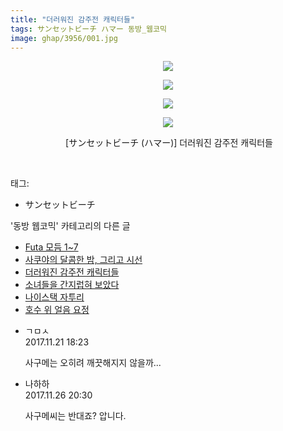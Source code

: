 ```yaml
---
title: "더러워진 감주전 캐릭터들"
tags: サンセットビーチ ハマー 동방_웹코믹
image: ghap/3956/001.jpg
---
```

<div class="article">
<p style="text-align: center; clear: none; float: none;"><img src="{{ site.nasurl }}/ghap/3956/001.jpg"/></p>
<p style="text-align: center; clear: none; float: none;"><img src="{{ site.nasurl }}/ghap/3956/002.jpg"/></p>
<p style="text-align: center; clear: none; float: none;"><img src="{{ site.nasurl }}/ghap/3956/003.jpg"/></p>
<p style="text-align: center; clear: none; float: none;"><img src="{{ site.nasurl }}/ghap/3956/004.jpg"/></p>
<p style="text-align: center; clear: none; float: none;"> [サンセットビーチ (ハマー)] 더러워진 감주전 캐릭터들</p>
<p><br/></p>
</div><div class="tagTrail">
<p>태그: </p>
<ul>
<li>サンセットビーチ</li>
</ul>
</div><div class="another">
<p>'동방 웹코믹' 카테고리의 다른 글</p>
<ul>
<li><a href="/2017-11-24-ghap_3960">Futa 모듬 1~7</a></li>
<li><a href="/2017-11-21-ghap_3957">사쿠야의 달콤한 밤, 그리고 시선</a></li>
<li><a href="/2017-11-21-ghap_3956">더러워진 감주전 캐릭터들</a></li>
<li><a href="/2017-11-21-ghap_3955">소녀들을 간지럽혀 보았다</a></li>
<li><a href="/2017-10-28-ghap_3933">나이스택 자투리</a></li>
<li><a href="/2017-10-28-ghap_3931">호수 위 얼음 요정</a></li>
</ul>
</div><div class="cb_module cb_fluid">
<div class="cb_wrt cb_profile">
<div class="comment">
<ul>
<li class="cb_thumb_off" id="comment15134442">
<div class="cb_comment_area">
<div class="cb_info_area">
<div class="cb_section">
<span class="cb_nick_name">ㄱㅁㅅ</span>
</div>
<div class="cb_section">
<span class="cb_date">2017.11.21 18:23 </span>
</div>
</div>
<div class="cb_dsc_comment">
<p class="cb_dsc">
											사구메는 오히려 깨끗해지지 않을까...
										</p>
</div>
</div></li>
<li class="cb_thumb_off" id="comment15137925">
<div class="cb_comment_area">
<div class="cb_info_area">
<div class="cb_section">
<span class="cb_nick_name">나하하</span>
</div>
<div class="cb_section">
<span class="cb_date">2017.11.26 20:30 </span>
</div>
</div>
<div class="cb_dsc_comment">
<p class="cb_dsc">
											사구메씨는 반대죠? 압니다.
										</p>
</div>
</div></li>
</ul>
</div>
</div><!-- commentList close -->
</div>